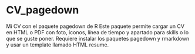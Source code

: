 # CV_pagedown
Mi CV con el paquete pagedown de R
Este paquete permite cargar un CV en HTML o PDF con foto, iconos, línea de tiempo y apartado para skills o lo que se guste poner. Requiere instalar los paquetes pagedown y rmarkdown y usar un template llamado HTML resume.
